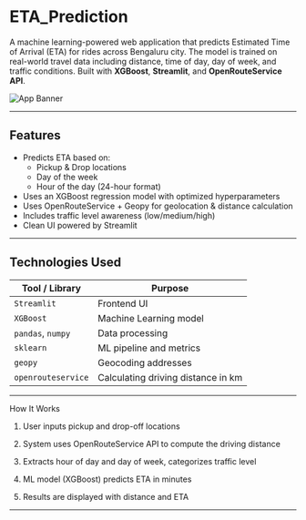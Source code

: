 # ETA_Prediction

A machine learning-powered web application that predicts Estimated Time of Arrival (ETA) for rides across Bengaluru city. The model is trained on real-world travel data including distance, time of day, day of week, and traffic conditions. Built with **XGBoost**, **Streamlit**, and **OpenRouteService API**.

![App Banner](https://i.postimg.cc/YSCMXh5r/bengaluru-banner.png)

---

##  Features

- Predicts ETA based on:
  - Pickup & Drop locations
  - Day of the week
  - Hour of the day (24-hour format)
-  Uses an XGBoost regression model with optimized hyperparameters
-  Uses OpenRouteService + Geopy for geolocation & distance calculation
-  Includes traffic level awareness (low/medium/high)
-  Clean UI powered by Streamlit

---

##  Technologies Used

| Tool / Library | Purpose |
|----------------|---------|
| `Streamlit` | Frontend UI |
| `XGBoost` | Machine Learning model |
| `pandas`, `numpy` | Data processing |
| `sklearn` | ML pipeline and metrics |
| `geopy` | Geocoding addresses |
| `openrouteservice` | Calculating driving distance in km |

---

How It Works
1. User inputs pickup and drop-off locations

2. System uses OpenRouteService API to compute the driving distance

3. Extracts hour of day and day of week, categorizes traffic level

4. ML model (XGBoost) predicts ETA in minutes

5. Results are displayed with distance and ETA

---
